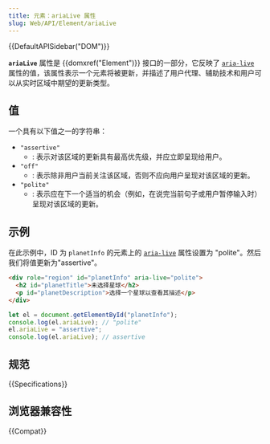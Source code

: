 ```yaml
---
title: 元素：ariaLive 属性
slug: Web/API/Element/ariaLive
---
```


{{DefaultAPISidebar("DOM")}}

**`ariaLive`** 属性是 {{domxref("Element")}} 接口的一部分，它反映了 [`aria-live`](/zh-CN/docs/Web/Accessibility/ARIA/ARIA_Live_Regions) 属性的值，该属性表示一个元素将被更新，并描述了用户代理、辅助技术和用户可以从实时区域中期望的更新类型。

## 值

一个具有以下值之一的字符串：

- `"assertive"`
  - : 表示对该区域的更新具有最高优先级，并应立即呈现给用户。
- `"off"`
  - : 表示除非用户当前关注该区域，否则不应向用户呈现对该区域的更新。
- `"polite"`
  - : 表示应在下一个适当的机会（例如，在说完当前句子或用户暂停输入时）呈现对该区域的更新。

## 示例

在此示例中，ID 为 `planetInfo` 的元素上的 [`aria-live`](/zh-CN/docs/Web/Accessibility/ARIA/Attributes/aria-live) 属性设置为 "polite"。然后我们将值更新为"assertive"。

```html
<div role="region" id="planetInfo" aria-live="polite">
  <h2 id="planetTitle">未选择星球</h2>
  <p id="planetDescription">选择一个星球以查看其描述</p>
</div>
```

```js
let el = document.getElementById("planetInfo");
console.log(el.ariaLive); // "polite"
el.ariaLive = "assertive";
console.log(el.ariaLive); // assertive
```

## 规范

{{Specifications}}

## 浏览器兼容性

{{Compat}}
